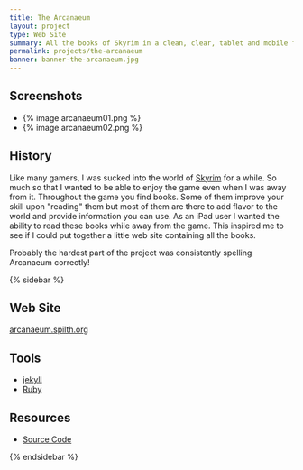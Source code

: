 ```yaml
---
title: The Arcanaeum
layout: project
type: Web Site
summary: All the books of Skyrim in a clean, clear, tablet and mobile friendly display
permalink: projects/the-arcanaeum
banner: banner-the-arcanaeum.jpg
---
```


## Screenshots

<ul class="thumbnails">
<li>{% image arcanaeum01.png %}</li>
<li>{% image arcanaeum02.png %}</li>
</ul>

## History

Like many gamers, I was sucked into the world of [Skyrim](http://www.elderscrolls.com/skyrim/) for a while. So much so that I wanted to be able to enjoy the game even when I was away from it. Throughout the game you find books. Some of them improve your skill upon "reading" them but most of them are there to add flavor to the world and provide information you can use. As an iPad user I wanted the ability to read these books while away from the game. This inspired me to see if I could put together a little web site containing all the books.

Probably the hardest part of the project was consistently spelling Arcanaeum correctly!

{% sidebar %}

## Web Site

[arcanaeum.spilth.org](http://arcanaeum.spilth.org/)

## Tools

- [jekyll](https://github.com/mojombo/jekyll)
- [Ruby](http://www.ruby-lang.org/)

## Resources

* [Source Code](https://github.com/spilth/arcanaeum)

{% endsidebar %}

